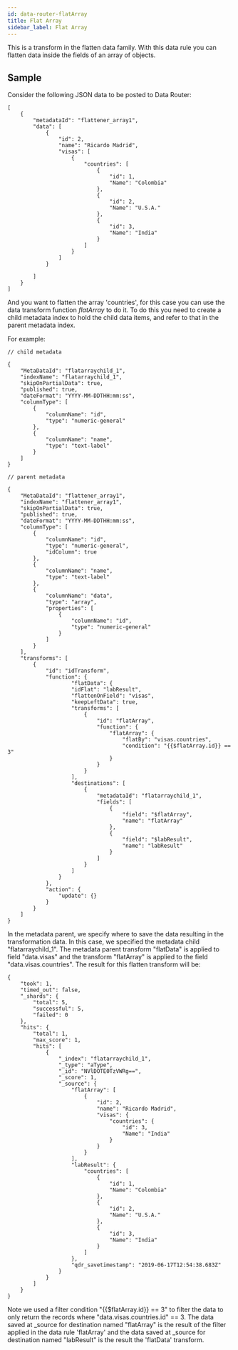 ```yaml
---
id: data-router-flatArray
title: Flat Array
sidebar_label: Flat Array
---
```


<div style={{textAlign: "justify"}}>

This is a transform in the flatten data family. With this data rule you can flatten data inside the fields of an array of objects.

## Sample

Consider the following JSON data to be posted to Data Router:

```
[
    {
        "metadataId": "flattener_array1",
        "data": [
            {
                "id": 2,
                "name": "Ricardo Madrid",
                "visas": [
                	{
                		"countries": [
                			{
	                            "id": 1,
	                            "Name": "Colombia"
	                        },
	                        {
	                            "id": 2,
	                            "Name": "U.S.A."
	                        },
	                        {
	                            "id": 3,
	                            "Name": "India"
	                        }
                		]
                	}
                ]
            }

        ]
    }
]
```

And you want to flatten the array 'countries', for this case you can use the data transform function _flatArray_ to do it.
To do this you need to create a child metadata index to hold the child data items, and refer to that in the parent metadata index.

For example:

```
// child metadata

{
    "MetaDataId": "flatarraychild_1",
    "indexName": "flatarraychild_1",
    "skipOnPartialData": true,
    "published": true,
    "dateFormat": "YYYY-MM-DDTHH:mm:ss",
    "columnType": [
        {
            "columnName": "id",
            "type": "numeric-general"
        },
        {
            "columnName": "name",
            "type": "text-label"
        }
    ]
}

```

```
// parent metadata

{
    "MetaDataId": "flattener_array1",
    "indexName": "flattener_array1",
    "skipOnPartialData": true,
    "published": true,
    "dateFormat": "YYYY-MM-DDTHH:mm:ss",
    "columnType": [
        {
            "columnName": "id",
            "type": "numeric-general",
            "idColumn": true
        },
        {
            "columnName": "name",
            "type": "text-label"
        },
        {
            "columnName": "data",
            "type": "array",
            "properties": [
            	{
            		"columnName": "id",
                    "type": "numeric-general"
            	}
            ]
        }
    ],
    "transforms": [
        {
            "id": "idTransform",
            "function": {
	                "flatData": {
                    "idFlat": "labResult",
                    "flattenOnField": "visas",
                    "keepLeftData": true,
                    "transforms": [
                        {
                            "id": "flatArray",
                            "function": {
                                "flatArray": {
                                    "flatBy": "visas.countries",
                                    "condition": "{{$flatArray.id}} == 3"
                                }
                            }
                        }
                    ],
                    "destinations": [
                        {
                            "metadataId": "flatarraychild_1",
                            "fields": [
                                {
                                    "field": "$flatArray",
                                    "name": "flatArray"
                                },
                                {
                                    "field": "$labResult",
                                    "name": "labResult"
                                }
                            ]
                        }
                    ]
                }
            },
            "action": {
                "update": {}
            }
        }
    ]
}

```

In the metadata parent, we specify where to save the data resulting in the transformation data. In this case, we specified the metadata child "flatarraychild_1".
The metadata parent transform "flatData" is applied to field "data.visas" and the transform "flatArray" is applied to the field "data.visas.countries". The result for this flatten transform will be:

```
{
    "took": 1,
    "timed_out": false,
    "_shards": {
        "total": 5,
        "successful": 5,
        "failed": 0
    },
    "hits": {
        "total": 1,
        "max_score": 1,
        "hits": [
            {
                "_index": "flatarraychild_1",
                "_type": "aType",
                "_id": "NVlDOTE0TzVWRg==",
                "_score": 1,
                "_source": {
                    "flatArray": [
                        {
                            "id": 2,
                            "name": "Ricardo Madrid",
                            "visas": {
                                "countries": {
                                    "id": 3,
                                    "Name": "India"
                                }
                            }
                        }
                    ],
                    "labResult": {
                        "countries": [
                            {
                                "id": 1,
                                "Name": "Colombia"
                            },
                            {
                                "id": 2,
                                "Name": "U.S.A."
                            },
                            {
                                "id": 3,
                                "Name": "India"
                            }
                        ]
                    },
                    "qdr_savetimestamp": "2019-06-17T12:54:38.683Z"
                }
            }
        ]
    }
}

```

Note we used a filter condition "{{$flatArray.id}} == 3" to filter the data to only return the records where "data.visas.countries.id" == 3. The data saved at \_source for destination named "flatArray" is the result of the filter applied in the data rule 'flatArray' and the data saved at
\_source for destination named "labResult" is the result the 'flatData' transform.

</div>
